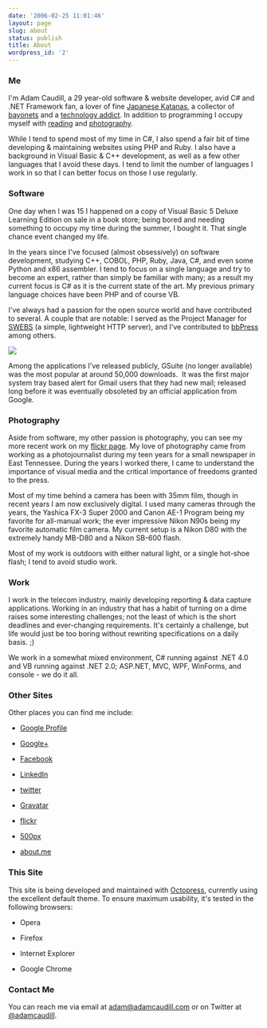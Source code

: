 ```yaml
---
date: '2006-02-25 11:01:46'
layout: page
slug: about
status: publish
title: About
wordpress_id: '2'
---
```


### Me


I'm Adam Caudill, a 29 year-old software & website developer, avid C# and .NET Framework fan, a lover of fine [Japanese Katanas](http://flickr.com/photos/adamcaudill/sets/72157594276549640/), a collector of [bayonets](http://adamcaudill.com/bayonet-collection/) and a [technology addict](http://flickr.com/photos/adamcaudill/165413413/in/set-72157594155854220/). In addition to programming I occupy myself with [reading](http://adamcaudill.com/my-books/) and [photography](http://adamcaudill.com/photo/).

While I tend to spend most of my time in C#, I also spend a fair bit of time developing & maintaining websites using PHP and Ruby. I also have a background in Visual Basic & C++ development, as well as a few other languages that I avoid these days. I tend to limit the number of languages I work in so that I can better focus on those I use regularly.


### Software


One day when I was 15 I happened on a copy of Visual Basic 5 Deluxe Learning Edition on sale in a book store; being bored and needing something to occupy my time during the summer, I bought it. That single chance event changed my life.

In the years since I've focused (almost obsessively) on software development, studying C++, COBOL, PHP, Ruby, Java, C#, and even some Python and x86 assembler. I tend to focus on a single language and try to become an expert, rather than simply be familiar with many; as a result my current focus is C# as it is the current state of the art. My previous primary language choices have been PHP and of course VB.

I've always had a passion for the open source world and have contributed to several. A couple that are notable: I served as the Project Manager for [SWEBS](http://sourceforge.net/projects/swebs/) (a simple, lightweight HTTP server), and I've contributed to [bbPress](http://bbpress.org/) among others.


![](http://adamcaudill.com/files/2006/02/gmail_transparent.png)


Among the applications I've released publicly, GSuite (no longer available) was the most popular at around 50,000 downloads.  It was the first major system tray based alert for Gmail users that they had new mail; released long before it was eventually obsoleted by an official application from Google.


### Photography


Aside from software, my other passion is photography, you can see my more recent work on my [flickr page](http://www.flickr.com/photos/adamcaudill/). My love of photography came from working as a photojournalist during my teen years for a small newspaper in East Tennessee. During the years I worked there, I came to understand the importance of visual media and the critical importance of freedoms granted to the press.

Most of my time behind a camera has been with 35mm film, though in recent years I am now exclusively digital. I used many cameras through the years, the Yashica FX-3 Super 2000 and Canon AE-1 Program being my favorite for all-manual work; the ever impressive Nikon N90s being my favorite automatic film camera. My current setup is a Nikon D80 with the extremely handy MB-D80 and a Nikon SB-600 flash.

Most of my work is outdoors with either natural light, or a single hot-shoe flash; I tend to avoid studio work.


### Work


I work in the telecom industry, mainly developing reporting & data capture applications. Working in an industry that has a habit of turning on a dime raises some interesting challenges; not the least of which is the short deadlines and ever-changing requirements. It's certainly a challenge, but life would just be too boring without rewriting specifications on a daily basis. ;)

We work in a somewhat mixed environment, C# running against .NET 4.0 and VB running against .NET 2.0; ASP.NET, MVC, WPF, WinForms, and console - we do it all.


### Other Sites


Other places you can find me include:



	
  * [Google Profile](https://plus.google.com/u/0/109237624840576725591/about)

	
  * [Google+](https://plus.google.com/u/0/109237624840576725591/posts)

	
  * [Facebook](http://www.facebook.com/adamcaudill)

	
  * [LinkedIn](http://www.linkedin.com/in/adamcaudill)

	
  * [twitter](http://twitter.com/adamcaudill)

	
  * [Gravatar](http://en.gravatar.com/plenojure)

	
  * [flickr](http://www.flickr.com/photos/adamcaudill/)

	
  * [500px](http://500px.com/adamcaudill)

	
  * [about.me](http://about.me/adamcaudill)




### This Site


This site is being developed and maintained with [Octopress](http://octopress.org/), currently using the excellent default theme. To ensure maximum usability, it's tested in the following browsers:



	
  * Opera

	
  * Firefox

	
  * Internet Explorer

	
  * Google Chrome


### Contact Me

You can reach me via email at [adam@adamcaudill.com](mailto:adam@adamcaudill.com) or on Twitter at [@adamcaudill](http://twitter.com/adamcaudill).

